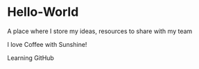 # Hello-World
A place where I store my ideas, resources to share with my team

I love Coffee with Sunshine!

Learning GitHub
